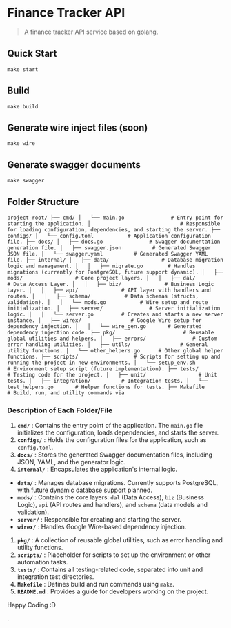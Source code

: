 # Finance Tracker API

> A finance tracker API service based on golang.

## Quick Start

[](https://github.com/harrrysan/finance-tracker#quick-start)

```shell
make start
```

## Build

[](https://github.com/harrrysan/finance-tracker#build)

```shell
make build
```

## Generate wire inject files (soon)

[](https://github.com/harrrysan/finance-tracker#generate-wire-inject-files)

```shell
make wire
```

## Generate swagger documents

[](https://github.com/harrrysan/finance-tracker#generate-swagger-documents)

```shell
make swagger
```

## Folder Structure

`project-root/
├── cmd/
│   └── main.go               # Entry point for starting the application.
│                             # Responsible for loading configuration, dependencies, and starting the server.
├── configs/
│   └── config.toml           # Application configuration file.
├── docs/
│   ├── docs.go               # Swagger documentation generation file.
│   ├── swagger.json          # Generated Swagger JSON file.
│   └── swagger.yaml          # Generated Swagger YAML file.
├── internal/
│   ├── data/                 # Database migration logic and management.
│   │   ├── migrate.go        # Handles migrations (currently for PostgreSQL, future support dynamic).
│   ├── mods/                 # Core project layers.
│   │   ├── dal/              # Data Access Layer.
│   │   ├── biz/              # Business Logic Layer.
│   │   ├── api/              # API layer with handlers and routes.
│   │   ├── schema/           # Data schemas (structs, validation).
│   │   └── mods.go           # Wire setup and route initialization.
│   ├── server/               # Server initialization logic.
│   │   └── server.go         # Creates and starts a new server instance.
│   ├── wirex/                # Google Wire setup for dependency injection.
│   │   └── wire_gen.go       # Generated dependency injection code.
├── pkg/                      # Reusable global utilities and helpers.
│   ├── errors/               # Custom error handling utilities.
│   ├── utils/                # General utility functions.
│   └── other_helpers.go      # Other global helper functions.
├── scripts/                  # Scripts for setting up and running the project in new environments.
│   └── setup_env.sh          # Environment setup script (future implementation).
├── tests/                    # Testing code for the project.
│   ├── unit/                 # Unit tests.
│   ├── integration/          # Integration tests.
│   └── test_helpers.go       # Helper functions for tests.
├── Makefile                  # Build, run, and utility commands via `


### Description of Each Folder/File

1. **`cmd/`** : Contains the entry point of the application. The `main.go` file initializes the configuration, loads dependencies, and starts the server.
2. **`configs/`** : Holds the configuration files for the application, such as `config.toml`.
3. **`docs/`** : Stores the generated Swagger documentation files, including JSON, YAML, and the generator logic.
4. **`internal/`** : Encapsulates the application's internal logic.

* **`data/`** : Manages database migrations. Currently supports PostgreSQL, with future dynamic database support planned.
* **`mods/`** : Contains the core layers: `dal` (Data Access), `biz` (Business Logic), `api` (API routes and handlers), and `schema` (data models and validation).
* **`server/`** : Responsible for creating and starting the server.
* **`wirex/`** : Handles Google Wire-based dependency injection.

1. **`pkg/`** : A collection of reusable global utilities, such as error handling and utility functions.
2. **`scripts/`** : Placeholder for scripts to set up the environment or other automation tasks.
3. **`tests/`** : Contains all testing-related code, separated into unit and integration test directories.
4. **`Makefile`** : Defines build and run commands using `make`.
5. **`README.md`** : Provides a guide for developers working on the project.


Happy Coding :D

.
